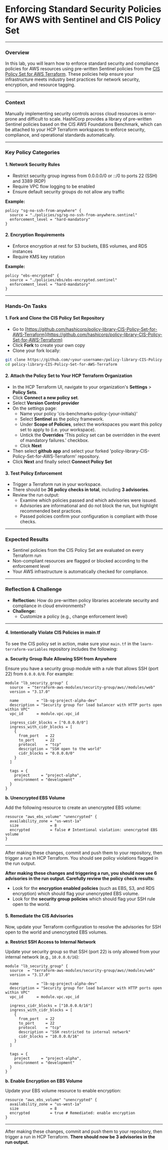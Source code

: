 # Enforcing Standard Security Policies for AWS with Sentinel and CIS Policy Set

---

### Overview

In this lab, you will learn how to enforce standard security and compliance policies for AWS resources using pre-written Sentinel policies from the [CIS Policy Set for AWS Terraform](https://github.com/hashicorp/policy-library-CIS-Policy-Set-for-AWS-Terraform). These policies help ensure your infrastructure meets industry best practices for network security, encryption, and resource tagging.

---

### Context

Manually implementing security controls across cloud resources is error-prone and difficult to scale. HashiCorp provides a library of pre-written Sentinel policies based on the CIS AWS Foundations Benchmark, which can be attached to your HCP Terraform workspaces to enforce security, compliance, and operational standards automatically.

---

### Key Policy Categories

#### 1. Network Security Rules
- Restrict security group ingress from 0.0.0.0/0 or ::/0 to ports 22 (SSH) and 3389 (RDP)
- Require VPC flow logging to be enabled
- Ensure default security groups do not allow any traffic

**Example:**
```hcl
policy "sg-no-ssh-from-anywhere" {
  source = "./policies/sg/sg-no-ssh-from-anywhere.sentinel"
  enforcement_level = "hard-mandatory"
}
```

#### 2. Encryption Requirements
- Enforce encryption at rest for S3 buckets, EBS volumes, and RDS instances
- Require KMS key rotation

**Example:**
```hcl
policy "ebs-encrypted" {
  source = "./policies/ebs/ebs-encrypted.sentinel"
  enforcement_level = "hard-mandatory"
}
```

---

### Hands-On Tasks

#### 1. Fork and Clone the CIS Policy Set Repository
- Go to [https://github.com/hashicorp/policy-library-CIS-Policy-Set-for-AWS-Terraform](https://github.com/hashicorp/policy-library-CIS-Policy-Set-for-AWS-Terraform)
- Click **Fork** to create your own copy
- Clone your fork locally:
```sh
git clone https://github.com/<your-username>/policy-library-CIS-Policy-Set-for-AWS-Terraform.git
cd policy-library-CIS-Policy-Set-for-AWS-Terraform
```

#### 2. Attach the Policy Set to Your HCP Terraform Organization
- In the HCP Terraform UI, navigate to your organization's **Settings** > **Policy Sets**.
- Click **Connect a new policy set**.
- Select **Version Control provider**
- On the settings page:
  - Name your policy 'cis-benchmarks-policy-{your-initials}'
  - Select **Sentinel** as the policy framework.
  - Under **Scope of Policies**, select the workspaces you want this policy set to apply to (i.e. your workspace).
  - Untick the **Overrides** 'This policy set can be overridden in the event of mandatory failures.' checkbox.
  - Click **Next**
- Then select **github app** and select your forked 'policy-library-CIS-Policy-Set-for-AWS-Terraform' repository.
- Click **Next** and finally select **Connect Policy Set**

#### 3. Test Policy Enforcement
- Trigger a Terraform run in your workspace.
- There should be **36 policy checks in total**, including **3 advisories**.
- Review the run output:
  - Examine which policies passed and which advisories were issued.
  - Advisories are informational and do not block the run, but highlight recommended best practices.
  - Passed policies confirm your configuration is compliant with those checks.

---

### Expected Results
- Sentinel policies from the CIS Policy Set are evaluated on every Terraform run
- Non-compliant resources are flagged or blocked according to the enforcement level
- Your AWS infrastructure is automatically checked for compliance.

---

### Reflection & Challenge
- **Reflection:** How do pre-written policy libraries accelerate security and compliance in cloud environments?
- **Challenge:**
  - Customize a policy (e.g., change enforcement level)

---

#### 4. Intentionally Violate CIS Policies in main.tf

To see the CIS policy set in action, make sure your `main.tf` in the `learn-terraform-variables` repository includes the following:

**a. Security Group Rule Allowing SSH from Anywhere**

Ensure you have a security group module with a rule that allows SSH (port 22) from `0.0.0.0/0`. For example:

```hcl
module "lb_security_group" {
  source  = "terraform-aws-modules/security-group/aws//modules/web"
  version = "3.17.0"

  name        = "lb-sg-project-alpha-dev"
  description = "Security group for load balancer with HTTP ports open within VPC"
  vpc_id      = module.vpc.vpc_id

  ingress_cidr_blocks = ["0.0.0.0/0"]
  ingress_with_cidr_blocks = [
    {
      from_port   = 22
      to_port     = 22
      protocol    = "tcp"
      description = "SSH open to the world"
      cidr_blocks = "0.0.0.0/0"
    }
  ]

  tags = {
    project     = "project-alpha",
    environment = "development"
  }
}
```

**b. Unencrypted EBS Volume**

Add the following resource to create an unencrypted EBS volume:

```hcl
resource "aws_ebs_volume" "unencrypted" {
  availability_zone = "us-west-1a"
  size              = 8
  encrypted         = false # Intentional violation: unencrypted EBS volume
}
```

---

After making these changes, commit and push them to your repository, then trigger a run in HCP Terraform. You should see policy violations flagged in the run output.

**After making these changes and triggering a run, you should now see 6 advisories in the run output. Carefully review the policy check results:**
- Look for the **encryption enabled policies** (such as EBS, S3, and RDS encryption) which should flag your unencrypted EBS volume.
- Look for the **security group policies** which should flag your SSH rule open to the world.

#### 5. Remediate the CIS Advisories

Now, update your Terraform configuration to resolve the advisories for SSH open to the world and unencrypted EBS volumes.

**a. Restrict SSH Access to Internal Network**

Update your security group so that SSH (port 22) is only allowed from your internal network (e.g., `10.0.0.0/16`):

```hcl
module "lb_security_group" {
  source  = "terraform-aws-modules/security-group/aws//modules/web"
  version = "3.17.0"

  name        = "lb-sg-project-alpha-dev"
  description = "Security group for load balancer with HTTP ports open within VPC"
  vpc_id      = module.vpc.vpc_id

  ingress_cidr_blocks = ["10.0.0.0/16"]
  ingress_with_cidr_blocks = [
    {
      from_port   = 22
      to_port     = 22
      protocol    = "tcp"
      description = "SSH restricted to internal network"
      cidr_blocks = "10.0.0.0/16"
    }
  ]

  tags = {
    project     = "project-alpha",
    environment = "development"
  }
}
```

**b. Enable Encryption on EBS Volume**

Update your EBS volume resource to enable encryption:

```hcl
resource "aws_ebs_volume" "unencrypted" {
  availability_zone = "us-west-1a"
  size              = 8
  encrypted         = true # Remediated: enable encryption
}
```

---

After making these changes, commit and push them to your repository, then trigger a run in HCP Terraform. **There should now be 3 advisories in the run output.**
